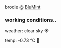 brodie @ [BluMint](https://www.linkedin.com/company/blumint-io/)

<!--weather_start-->
### working conditions..

weather: clear sky ☀️

temp: -0.73 °C 🧥

<!--weather_end-->

